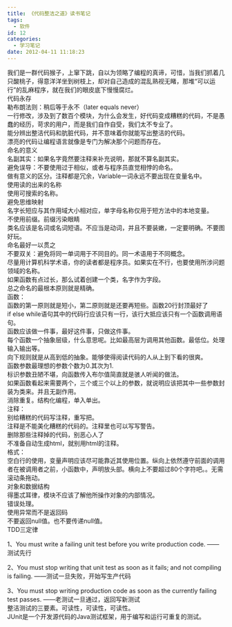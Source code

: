 ```yaml
---
title: 《代码整洁之道》读书笔记
tags:
  - 软件
id: 12
categories:
  - 学习笔记
date: 2012-04-11 11:18:23
---
```


<div>我们是一群代码猴子，上窜下跳，自以为领略了编程的真谛，可惜，当我们抓着几只酸桃子，得意洋洋坐到树枝上，却对自己造成的混乱熟视无睹，那堆“可以运行”的乱麻程序，就在我们的眼皮底下慢慢腐烂。
<div></div>
<div>代码永存</div>
<div></div>
<div>勒布朗法则：稍后等于永不（later equals never）</div>
<div></div>
<div>一行修改，涉及到了数百个模块，为什么会发生，好代码变成糟糕的代码，不是愚蠢的经历，苛求的用户，而是我们自作自受，我们太不专业了。</div>
<div></div>
<div>能分辨出整洁代码和肮脏代码，并不意味着你就能写出整洁的代码。</div>
<div></div>
<div>漂亮的代码让编程语言就像是专门为解决那个问题而存在。</div>
<div></div>
<div>命名的意义</div>
<div>名副其实：如果名字竟然要注释来补充说明，那就不算名副其实。</div>
<div>避免误导：不要使用过于相似，或者与程序员直觉相悖的命名。</div>
<div>做有意义的区分。注释都是冗余，Variable一词永远不要出现在变量名中。</div>
<div>使用读的出来的名称</div>
<div>使用可搜索的名称。</div>
<div>避免思维映射</div>
<div></div>
<div>名字长短应与其作用域大小相对应，单字母名称仅用于短方法中的本地变量。</div>
<div><!--more--></div>
<div>不使用前缀。前缀污染眼睛</div>
<div>类名应该是名词或名词短语。不应当是动词，并且不要装嫩，一定要明确。不要图好玩。</div>
<div></div>
<div>命名最好一以贯之</div>
<div></div>
<div>不要双关：避免将同一单词用于不同目的。同一术语用于不同概念。</div>
<div></div>
<div>尽量用计算机科学术语，你的读者都是程序员。如果实在不行，也要使用所涉问题领域的名称。</div>
<div></div>
<div>如果函数有点过长，那么试着创建一个类，名字作为字段。</div>
<div></div>
<div>总之命名的最根本原则就是精确。</div>
<div></div>
<div>函数：</div>
<div>函数的第一原则就是短小，第二原则就是还要再短些。函数20行封顶最好了</div>
<div></div>
<div>if else while语句其中的代码行应该只有一行，该行大抵应该只有一个函数调用语句。</div>
<div></div>
<div>函数应该做一件事，最好这件事，只做这件事。</div>
<div>每个函数一个抽象层级，什么意思呢。比如最高层为调用其他函数。最低位。处理输入输出等。</div>
<div></div>
<div>向下规则就是从高到低的抽象。能够使得阅读代码的人从上到下看的很爽。</div>
<div>函数参数最理想的参数个数为0.其次为1.</div>
<div>标识参数丑陋不堪，向函数传入布尔值简直就是骇人听闻的做法。</div>
<div>如果函数看起来需要两个，三个或三个以上的参数，就说明应该把其中一些参数封装为类来。并且无副作用。</div>
<div>消除重复。结构化编程，单入单出。</div>
<div></div>
<div>注释：</div>
<div>别给糟糕的代码写注释，重写把。</div>
<div>注释是不能美化糟糕的代码的。注释里也可以写写警告。</div>
<div>删除那些注释掉的代码，别恶心人了</div>
<div>不准备自动生成html，就别用html的注释。</div>
<div></div>
<div>格式：</div>
<div>空白行的使用，变量声明应该尽可能靠近其使用位置。纵向上依然遵守前面的调用者在被调用者之前，小函数中，声明放头部。横向上不要超过80个字符吧。。无需滚动条拖动。</div>
<div></div>
<div>对象和数据结构</div>
<div>得墨忒耳律，模块不应该了解他所操作对象的内部情况。</div>
<div></div>
<div>错误处理。</div>
<div>使用异常而不是返回码</div>
<div>不要返回null值。也不要传递null值。</div>
<div>TDD三定律</div>
<div>

1、You must write a failing unit test before you write production code.
——测试先行

2、You must stop writing that unit test as soon as it fails; and not compiling is failing.
——测试一旦失败，开始写生产代码
<div>3、You must stop writing production code as soon as the currently failing test passes.
——老测试一旦通过，返回写新测试</div>
</div>
<div></div>
<div>整洁测试的三要素。可读性，可读性，可读性。</div>
<div></div>
<div>JUnit是一个开发源代码的Java测试框架，用于编写和运行可重复的测试。</div>
</div>